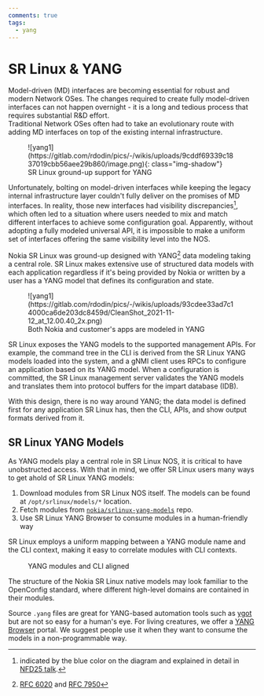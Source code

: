 ```yaml
---
comments: true
tags:
  - yang
---
```


# SR Linux & YANG

<script type="text/javascript" src="https://cdn.jsdelivr.net/gh/hellt/drawio-js@main/embed2.js" async></script>
Model-driven (MD) interfaces are becoming essential for robust and modern Network OSes. The changes required to create fully model-driven interfaces can not happen overnight - it is a long and tedious process that requires substantial R&D effort.  
Traditional Network OSes often had to take an evolutionary route with adding MD interfaces on top of the existing internal infrastructure.

<figure markdown>
  ![yang1](https://gitlab.com/rdodin/pics/-/wikis/uploads/9cddf69339c1837019cbb56aee29b860/image.png){: class="img-shadow"}
  <figcaption>SR Linux ground-up support for YANG</figcaption>
</figure>

Unfortunately, bolting on model-driven interfaces while keeping the legacy internal infrastructure layer couldn't fully deliver on the promises of MD interfaces. In reality, those new interfaces had visibility discrepancies[^1], which often led to a situation where users needed to mix and match different interfaces to achieve some configuration goal. Apparently, without adopting a fully modeled universal API, it is impossible to make a uniform set of interfaces offering the same visibility level into the NOS.

Nokia SR Linux was ground-up designed with YANG[^2] data modeling taking a central role. SR Linux makes extensive use of structured data models with each application regardless if it's being provided by Nokia or written by a user has a YANG model that defines its configuration and state.

<figure markdown>
  ![yang1](https://gitlab.com/rdodin/pics/-/wikis/uploads/93cdee33ad7c14000ca6de203dc8459d/CleanShot_2021-11-12_at_12.00.40_2x.png)
  <figcaption>Both Nokia and customer's apps are modeled in YANG</figcaption>
</figure>

SR Linux exposes the YANG models to the supported management APIs. For example, the command tree in the CLI is derived from the SR Linux YANG models loaded into the system, and a gNMI client uses RPCs to configure an application based on its YANG model. When a configuration is committed, the SR Linux management server validates the YANG models and translates them into protocol buffers for the impart database (IDB).

With this design, there is no way around YANG; the data model is defined first for any application SR Linux has, then the CLI, APIs, and show output formats derived from it.

[rfc6020]: https://www.rfcreader.com/#rfc6020
[rfc7950]: https://www.rfcreader.com/#rfc7950

## SR Linux YANG Models

As YANG models play a central role in SR Linux NOS, it is critical to have unobstructed access. With that in mind, we offer SR Linux users many ways to get ahold of SR Linux YANG models:

1. Download modules from SR Linux NOS itself.
    The models can be found at `/opt/srlinux/models/*` location.
2. Fetch modules from [`nokia/srlinux-yang-models`](https://github.com/nokia/srlinux-yang-models) repo.
3. Use SR Linux YANG Browser to consume modules in a human-friendly way

SR Linux employs a uniform mapping between a YANG module name and the CLI context, making it easy to correlate modules with CLI contexts.

<figure>
  <div class="mxgraph" style="max-width:100%;border:1px solid transparent;margin:0 auto; display:block;" data-mxgraph="{&quot;page&quot;:0,&quot;zoom&quot;:1.5,&quot;highlight&quot;:&quot;#0000ff&quot;,&quot;nav&quot;:true,&quot;check-visible-state&quot;:true,&quot;resize&quot;:true,&quot;url&quot;:&quot;https://raw.githubusercontent.com/srl-labs/learn-srlinux/diagrams/yang.drawio&quot;}"></div>
  <figcaption>YANG modules and CLI aligned</figcaption>
</figure>

The structure of the Nokia SR Linux native models may look familiar to the OpenConfig standard, where different high-level domains are contained in their modules.

Source `.yang` files are great for YANG-based automation tools such as [ygot](https://github.com/openconfig/ygot) but are not so easy for a human's eye. For living creatures, we offer a [YANG Browser](browser.md) portal. We suggest people use it when they want to consume the models in a non-programmable way.

[^1]: indicated by the blue color on the diagram and explained in detail in [NFD25 talk](https://youtu.be/yyoZk9hqptk?t=65).
[^2]: [RFC 6020][rfc6020] and [RFC 7950][rfc7950]
